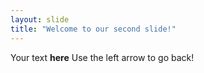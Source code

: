 ```yaml
---
layout: slide
title: "Welcome to our second slide!"
---
```

Your text **here**
Use the left arrow to go back!

